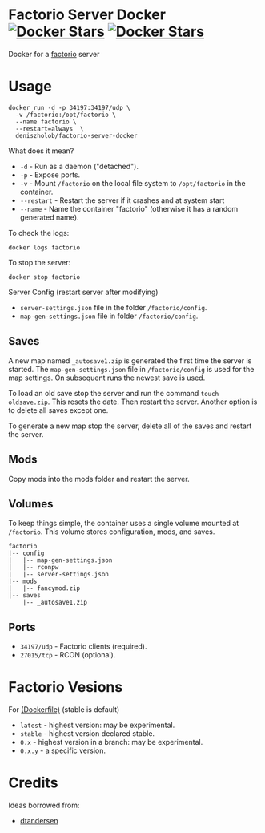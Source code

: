 # Factorio Server Docker [![Docker Stars](https://img.shields.io/docker/stars/deniszholob/factorio-server-docker.svg)](https://hub.docker.com/r/deniszholob/factorio-server-docker/) [![Docker Stars](https://img.shields.io/docker/stars/deniszholob/factorio-server-docker.svg)](https://hub.docker.com/r/deniszholob/factorio-server-docker/)
Docker for a [factorio](https://www.factorio.com/) server

# Usage

```
docker run -d -p 34197:34197/udp \
  -v /factorio:/opt/factorio \
  --name factorio \
  --restart=always  \
  deniszholob/factorio-server-docker
```
What does it mean?

* `-d` - Run as a daemon ("detached").
* `-p` - Expose ports.
* `-v` - Mount `/factorio` on the local file system to `/opt/factorio` in the container.
* `--restart` - Restart the server if it crashes and at system start
* `--name` - Name the container "factorio" (otherwise it has a random generated name).


To check the logs:

```
docker logs factorio
```

To stop the server:

```
docker stop factorio
```

Server Config (restart server after modifying)
* `server-settings.json` file in the folder `/factorio/config`.
* `map-gen-settings.json` file in folder `/factorio/config`.

## Saves

A new map named `_autosave1.zip` is generated the first time the server is started. The `map-gen-settings.json` file in `/factorio/config` is used for the map settings. On subsequent runs the newest save is used.

To load an old save stop the server and run the command `touch oldsave.zip`. This resets the date. Then restart the server. Another option is to delete all saves except one.

To generate a new map stop the server, delete all of the saves and restart the server.


## Mods

Copy mods into the mods folder and restart the server.



## Volumes

To keep things simple, the container uses a single volume mounted at `/factorio`. This volume stores configuration, mods, and saves.

    factorio
    |-- config
    |   |-- map-gen-settings.json
    |   |-- rconpw
    |   |-- server-settings.json
    |-- mods
    |   |-- fancymod.zip
    |-- saves
        |-- _autosave1.zip



## Ports

* `34197/udp` - Factorio clients (required).
* `27015/tcp` - RCON (optional).

# Factorio Vesions
For [(Dockerfile)](https://github.com/DDDGamer/factorio-server-docker/blob/master/Dockerfile)
(stable is default)

* `latest` - highest version: may be experimental.
* `stable` - highest version declared stable.
* `0.x` - highest version in a branch: may be experimental.
* `0.x.y` - a specific version.

# Credits

Ideas borrowed from:
* [dtandersen](https://github.com/dtandersen/docker_factorio_server)

